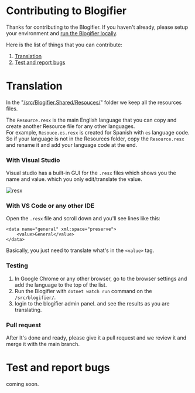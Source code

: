 # Contributing to Blogifier
Thanks for contributing to the Blogifier. If you haven't already, please setup your environment and [run the Blogifier locally](https://github.com/maddadder/Blogifier/blob/main/README.md#development).

Here is the list of things that you can contribute:

1. [Translation](#translation)
2. [Test and report bugs](#test-and-report-bugs)

# Translation

In the "[/src/Blogifier.Shared/Resouces/](https://github.com/maddadder/Blogifier/tree/main/src/Blogifier.Shared/Resources)" folder we keep all the resources files.

The `Resource.resx` is the main English language that you can copy and create another Resource file for any other languages.<br> For example, `Resouce.es.resx` is created for Spanish with `es` language code. So if your language is not in the Resources folder, copy the `Resource.resx` and rename it and add your language code at the end.

### With Visual Studio
Visual studio has a built-in GUI for the `.resx` files which shows you the name and value. which you only edit/translate the value.

![resx](https://user-images.githubusercontent.com/6384978/116900447-fd79a880-ac4d-11eb-89e3-a4dc1f250720.png)

### With VS Code or any other IDE
Open the `.resx` file and scroll down and you'll see lines like this:

```
<data name="general" xml:space="preserve">
    <value>General</value>
</data>
```

Basically, you just need to translate what's in the `<value>` tag.

### Testing
1. In Google Chrome or any other browser, go to the browser settings and add the language to the top of the list.
2. Run the Blogifier with `dotnet watch run` command on the `/src/blogifier/`.
3. login to the blogifier admin panel. and see the results as you are translating.

### Pull request
After It's done and ready, please give it a pull request and we review it and merge it with the main branch.

# Test and report bugs
coming soon.
